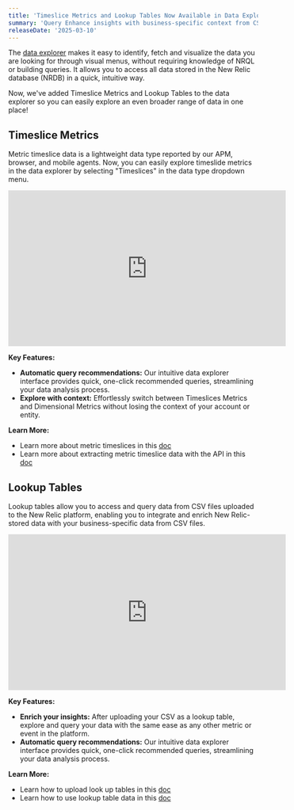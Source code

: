 ```yaml
---
title: 'Timeslice Metrics and Lookup Tables Now Available in Data Explorer'
summary: 'Query Enhance insights with business-specific context from CSV files and'
releaseDate: '2025-03-10'
---
```


The [data explorer](https://docs.newrelic.com/docs/query-your-data/explore-query-data/query-builder/introduction-new-data-explorer/) makes it easy to identify, fetch and visualize the data you are looking for through visual menus, without requiring knowledge of NRQL or building queries. It allows you to access all data stored in the New Relic database (NRDB) in a quick, intuitive way.

Now, we've added Timeslice Metrics and Lookup Tables to the data explorer so you can easily explore an even broader range of data in one place!

## Timeslice Metrics
Metric timeslice data is a lightweight data type reported by our APM, browser, and mobile agents. Now, you can easily explore timeslide metrics in the data explorer by selecting "Timeslices" in the data type dropdown menu.

<iframe width="560" height="315" src="https://fast.wistia.net/embed/iframe/4z9chi0x4c" frameborder="0" allow="accelerometer; autoplay; clipboard-write; encrypted-media; gyroscope; picture-in-picture" allowfullscreen></iframe>

**Key Features:**
- **Automatic query recommendations:** Our intuitive data explorer interface provides quick, one-click recommended queries, streamlining your data analysis process.
- **Explore with context:** Effortlessly switch between Timeslices Metrics and Dimensional Metrics without losing the context of your account or entity.

**Learn More:**
- Learn more about metric timeslices in this [doc](https://docs.newrelic.com/docs/data-apis/understand-data/new-relic-data-types/#timeslice-data)
- Learn more about extracting metric timeslice data with the API in this [doc](https://docs.newrelic.com/docs/apis/rest-api-v2/basic-functions/extract-metric-timeslice-data/)

## Lookup Tables 

Lookup tables allow you to access and query data from CSV files uploaded to the New Relic platform, enabling you to integrate and enrich New Relic-stored data with your business-specific data from CSV files.

<iframe width="560" height="315" src="https://fast.wistia.net/embed/iframe/c24shh4c0g" frameborder="0" allow="accelerometer; autoplay; clipboard-write; encrypted-media; gyroscope; picture-in-picture" allowfullscreen></iframe>


**Key Features:**
- **Enrich your insights:** After uploading your CSV as a lookup table, explore and query your data with the same ease as any other metric or event in the platform.
- **Automatic query recommendations:** Our intuitive data explorer interface provides quick, one-click recommended queries, streamlining your data analysis process.

**Learn More:**
- Learn how to upload look up tables in this [doc](https://docs.newrelic.com/docs/logs/ui-data/lookup-tables-ui/#requirements)
- Learn how to use lookup table data in this [doc](https://docs.newrelic.com/docs/nrql/using-nrql/lookups/)
